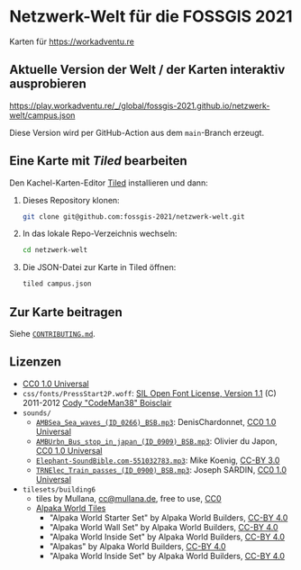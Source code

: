 # Netzwerk-Welt für die FOSSGIS 2021

Karten für https://workadventu.re

## Aktuelle Version der Welt / der Karten interaktiv ausprobieren

https://play.workadventu.re/_/global/fossgis-2021.github.io/netzwerk-welt/campus.json

Diese Version wird per GitHub-Action aus dem `main`-Branch erzeugt.

## Eine Karte mit _Tiled_ bearbeiten

Den Kachel-Karten-Editor [Tiled](https://www.mapeditor.org/) installieren und dann:

1. Dieses Repository klonen:
   ```bash
   git clone git@github.com:fossgis-2021/netzwerk-welt.git
   ```
2. In das lokale Repo-Verzeichnis wechseln:
   ```bash
   cd netzwerk-welt
   ```
3. Die JSON-Datei zur Karte in Tiled öffnen:
   ```bash
   tiled campus.json
   ```

## Zur Karte beitragen

Siehe [`CONTRIBUTING.md`](CONTRIBUTING.md).

## Lizenzen

* [CC0 1.0 Universal](https://creativecommons.org/publicdomain/zero/1.0/)
* `css/fonts/PressStart2P.woff`: [SIL Open Font License, Version 1.1](https://opensource.org/licenses/OFL-1.1) (C) 2011-2012 [Cody "CodeMan38" Boisclair](https://www.dafont.com/press-start-2p.font)
* `sounds/`
    * [`AMBSea_Sea_waves_(ID_0266)_BSB.mp3`](https://bigsoundbank.com/detail-0266-sea-waves.html): DenisChardonnet, [CC0 1.0 Universal](https://creativecommons.org/publicdomain/zero/1.0/)
    * [`AMBUrbn_Bus_stop_in_japan_(ID_0909)_BSB.mp3`](https://bigsoundbank.com/detail-0909-bus-stop-in-japan.html): Olivier du Japon, [CC0 1.0 Universal](https://creativecommons.org/publicdomain/zero/1.0/)
    * [`Elephant-SoundBible.com-551032783.mp3`](https://soundbible.com/1140-Elephant.html): Mike Koenig, [CC-BY 3.0](https://creativecommons.org/licenses/by/3.0/)
    * [`TRNElec_Train_passes_(ID_0900)_BSB.mp3`](https://bigsoundbank.com/detail-0900-train-passes.html): Joseph SARDIN, [CC0 1.0 Universal](https://creativecommons.org/publicdomain/zero/1.0/)
* `tilesets/building6`
    * tiles by Mullana, cc@mullana.de, free to use, [CC0](https://creativecommons.org/publicdomain/zero/1.0/)
    * [Alpaka World Tiles](https://tiles.alpaka.world)
        * "Alpaka World Starter Set" by Alpaka World Builders, [CC-BY 4.0](https://creativecommons.org/licenses/by/4.0/)
        * "Alpaka World Wall Set" by Alpaka World Builders, [CC-BY 4.0](https://creativecommons.org/licenses/by/4.0/)
        * "Alpaka World Inside Set" by Alpaka World Builders, [CC-BY 4.0](https://creativecommons.org/licenses/by/4.0/)
        * "Alpakas" by Alpaka World Builders, [CC-BY 4.0](https://creativecommons.org/licenses/by/4.0/)
        * "Alpaka World Inside Set" by Alpaka World Builders, [CC-BY 4.0](https://creativecommons.org/licenses/by/4.0/)

